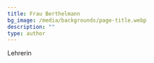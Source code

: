 ```yaml
---
title: Frau Berthelmann
bg_image: /media/backgrounds/page-title.webp
description: ""
type: author
---
```

Lehrerin
